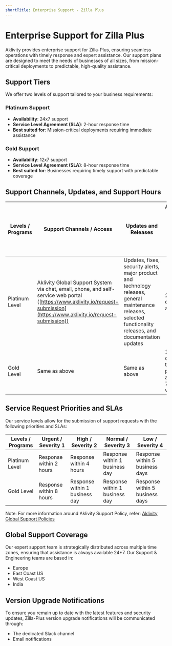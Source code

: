 ```yaml
---
shortTitle: Enterprise Support - Zilla Plus
---
```


# Enterprise Support for Zilla Plus

Aklivity provides enterprise support for Zilla-Plus, ensuring seamless operations with timely response and expert assistance. Our support plans are designed to meet the needs of businesses of all sizes, from mission-critical deployments to predictable, high-quality assistance.

## Support Tiers

We offer two levels of support tailored to your business requirements:

### Platinum Support

- **Availability**: 24x7 support
- **Service Level Agreement (SLA)**: 2-hour response time
- **Best suited for**: Mission-critical deployments requiring immediate assistance

### Gold Support

- **Availability**: 12x7 support
- **Service Level Agreement (SLA)**: 8-hour response time
- **Best suited for**: Businesses requiring timely support with predictable coverage

## Support Channels, Updates, and Support Hours

| Levels / Programs | Support Channels / Access | Updates and Releases | Assistance Hours for Service Requests and Product Defect Fixes |
| --- | --- | --- | --- |
| Platinum Level | Aklivity Global Support System via chat, email, phone, and self-service web portal ([https://www.aklivity.io/request-submission](https://www.aklivity.io/request-submission)) | Updates, fixes, security alerts, major product and technology releases, general maintenance releases, selected functionality releases, and documentation updates | 24 hours a day, 7 days a week |
| Gold Level | Same as above | Same as above | 12 hours a day (one of two time periods available), 7 days a week |

## Service Request Priorities and SLAs

Our service levels allow for the submission of support requests with the following priorities and SLAs:

| Levels / Programs | Urgent / Severity 1 | High / Severity 2 | Normal / Severity 3 | Low / Severity 4 |
| --- | --- | --- | --- | --- |
| Platinum Level | Response within 2 hours | Response within 4 hours | Response within 1 business day | Response within 5 business days |
| Gold Level | Response within 8 hours | Response within 1 business day | Response within 1 business day | Response within 5 business days |

Note:
For more information around Aklivity Support Policy, refer: [Aklivity Global Support Policies](https://cdn.prod.website-files.com/60e49b51af3305d435c286ab/654d5dc00615c6e206c1ea56_Aklivity%20Global%20Support%20Policies.pdf)

## Global Support Coverage

Our expert support team is strategically distributed across multiple time zones, ensuring that assistance is always available 24*7. Our Support & Engineering teams are based in:

- Europe
- East Coast US
- West Coast US
- India

## Version Upgrade Notifications

To ensure you remain up to date with the latest features and security updates, Zilla-Plus version upgrade notifications will be communicated through:

- The dedicated Slack channel
- Email notifications

